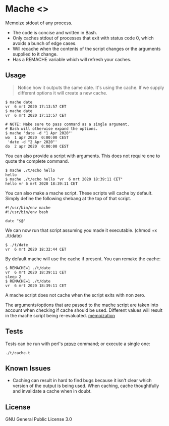 # Mache <>

Memoize stdout of any process.

- The code is concise and written in Bash.
- Only caches stdout of processes that exit with status code 0, which avoids
  a bunch of edge cases.
- Will recache when the contents of the script changes or the arguments
  supplied to it change.
- Has a REMACHE variable which will refresh your caches.

## Usage

> Notice how it outputs the same date. It's using the cache. If we supply
> different options it will create a new cache.

```
$ mache date
vr  6 mrt 2020 17:13:57 CET
$ mache date
vr  6 mrt 2020 17:13:57 CET

# NOTE: Make sure to pass command as a single argument.
# Bash will otherwise expand the options.
$ mache 'date -d "1 Apr 2020"'
wo  1 apr 2020  0:00:00 CEST
 'date -d "2 Apr 2020"'
do  2 apr 2020  0:00:00 CEST
```

You can also provide a script with arguments. This does not require one to
quote the complete command.

```
$ mache ./t/echo hello
hello
$ mache ./t/echo hello "vr  6 mrt 2020 18:39:11 CET"
hello vr 6 mrt 2020 18:39:11 CET
```

You can also make a mache script. These scripts will cache by default. Simply
define the following shebang at the top of that script.

```
#!/usr/bin/env mache
#!/usr/bin/env bash

date "$@"
```

We can now run that script assuming you made it executable. (chmod +x ./t/date)

```
$ ./t/date
vr  6 mrt 2020 18:32:44 CET
```


By default mache will use the cache if present. You can remake the cache:

```
$ REMACHE=1 ./t/date
vr  6 mrt 2020 18:39:11 CET
sleep 2
$ REMACHE=1 ./t/date
vr  6 mrt 2020 18:39:11 CET
```

A mache script does not cache when the script exits with non zero.

The arguments/options that are passed to the mache script are taken into
account when checking if cache should be used. Different values will result in
the mache script being re-evaluated. [memoization][3]

## Tests

Tests can be run with perl's [prove][2] command; or execute a single one:

`./t/cache.t`

## Known Issues

- Caching can result in hard to find bugs because it isn't clear which version
  of the output is being used. When caching, cache thoughtfully and invalidate
  a cache when in doubt.

## License

GNU General Public License 3.0

[1]:./t/date
[2]:https://perldoc.perl.org/prove.html
[3]:https://en.wikipedia.org/wiki/Memoization
